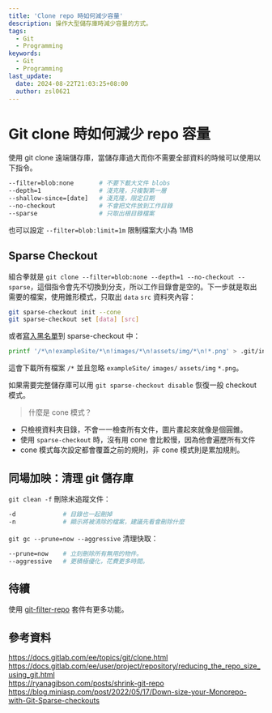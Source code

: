 ```yaml
---
title: 'Clone repo 時如何減少容量'
description: 操作大型儲存庫時減少容量的方式。
tags:
  - Git
  - Programming
keywords:
  - Git
  - Programming
last_update:
  date: 2024-08-22T21:03:25+08:00
  author: zsl0621
---
```


# Git clone 時如何減少 repo 容量
使用 git clone 遠端儲存庫，當儲存庫過大而你不需要全部資料的時候可以使用以下指令。

```sh
--filter=blob:none       # 不要下載大文件 blobs
--depth=1                # 淺克隆，只複製第一層
--shallow-since=[date]   # 淺克隆，限定日期
--no-checkout            # 不會把文件放到工作目錄
--sparse                 # 只取出根目錄檔案
```

也可以設定 `--filter=blob:limit=1m` 限制檔案大小為 1MB

## Sparse Checkout
組合拳就是 `git clone --filter=blob:none --depth=1 --no-checkout --sparse`，這個指令會先不切換到分支，所以工作目錄會是空的。下一步就是取出需要的檔案，使用錐形模式，只取出 `data` `src` 資料夾內容：

```sh
git sparse-checkout init --cone
git sparse-checkout set [data] [src]
```

或者[寫入黑名單](https://ryanagibson.com/posts/shrink-git-repo/#as-a-user)到 sparse-checkout 中：

```sh
printf '/*\n!exampleSite/*\n!images/*\n!assets/img/*\n!*.png' > .git/info/sparse-checkout && git checkout
```

這會下載所有檔案 `/*` 並且忽略 `exampleSite/` `images/` `assets/img`  `*.png`。

如果需要完整儲存庫可以用 `git sparse-checkout disable` 恢復一般 checkout 模式。

> 什麼是 cone 模式？
- 只檢視資料夾目錄，不會一一檢查所有文件，圖片畫起來就像是個圓錐。
- 使用 `sparse-checkout` 時，沒有用 cone 會比較慢，因為他會遍歷所有文件
- cone 模式每次設定都會覆蓋之前的規則，非 cone 模式則是累加規則。

## 同場加映：清理 git 儲存庫
`git clean -f` 刪除未追蹤文件：

```sh
-d             # 目錄也一起刪掉
-n             # 顯示將被清除的檔案，建議先看會刪除什麼
```

`git gc --prune=now --aggressive` 清理快取：
```sh
--prune=now    # 立刻刪除所有無用的物件。
--aggressive   # 更積極優化，花費更多時間。
```

## 待續
使用 [git-filter-repo](https://github.com/newren/git-filter-repo) 套件有更多功能。

## 參考資料
https://docs.gitlab.com/ee/topics/git/clone.html   
https://docs.gitlab.com/ee/user/project/repository/reducing_the_repo_size_using_git.html   
https://ryanagibson.com/posts/shrink-git-repo   
https://blog.miniasp.com/post/2022/05/17/Down-size-your-Monorepo-with-Git-Sparse-checkouts   